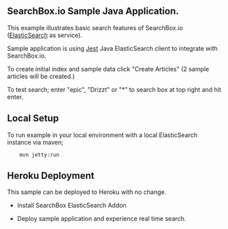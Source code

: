 ## SearchBox.io Sample Java Application.

This example illustrates basic search features of SearchBox.io ([ElasticSearch](http://www.elasticsearch.org) as service).

Sample application is using [Jest](https://github.com/searchbox-io/Jest) Java ElasticSearch client to integrate with SearchBox.io.

To create initial index and sample data click "Create Articles" (2 sample articles will be created.)

To test search; enter "epic", "Drizzt" or "*" to search box at top right and hit enter.


## Local Setup

To run example in your local environment with a local ElasticSearch instance via maven;

```
    mvn jetty:run
```

## Heroku Deployment

This sample can be deployed to Heroku with no change.

* Install SearchBox ElasticSearch Addon

* Deploy sample application and experience real time search.